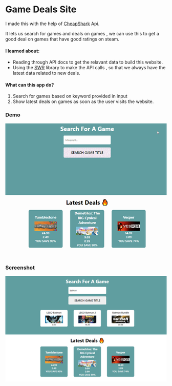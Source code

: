 # Game Deals Site
I made this with the help of [CheapShark](https://apidocs.cheapshark.com/) Api.

It lets us search for games and deals on games , we can use this to get a good deal on games that have good ratings on steam.

#### I learned about:

- Reading through API docs to get the relavant data to build this website.
- Using the [SWR](https://swr.vercel.app/) library to make the API calls , so that we always have the latest data related to new deals.

#### What can this app do?
1. Search for games based on keyword provided in input
2. Show latest deals on games as soon as the user visits the website.

### Demo

![Demo](public/demo.gif)


### Screenshot

![Site Screen](public/game-screenshot.PNG)